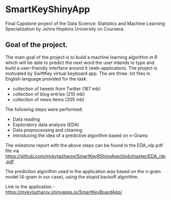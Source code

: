 # SmartKeyShinyApp

Final Capstone project of the Data Science: Statistics and Machine Learning Specialization by Johns Hopkins University on Coursera.

## Goal of the project.

The main goal of the project is to build a machine learning algorithm in R which will be able to predict the next word the user intends to type and build a user-friendly interface around it (web-application). The project is motivated by SwiftKey virtual keyboard app.
The are three .txt files in English language provided for the task:

* collection of tweets from Twitter (167 mb) 
* collection of blog entries (210 mb)
* collection of news items (205 mb)

The following steps were performed:

* Data reading
* Exploratory data analysis (EDA)
* Data preprocessing and cleaning
* Introducing the idea of a predictive algorithm based on n-Grams

The milestone report with the above steps can be found in the EDA_nlp.pdf file via https://github.com/mykytazharov/SmartKeyRShinyApp/blob/master/EDA_nlp.pdf 

The prediction algorithm used in the application was based on the n-gram model (4-gram in our case), using the stupid backoff algorithm.

Link to the application - https://mykytazharov.shinyapps.io/SmartKeyBoardApp/
